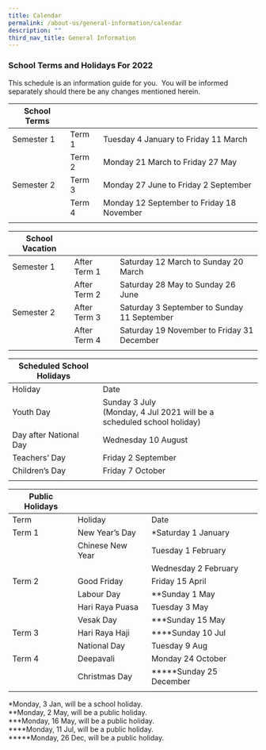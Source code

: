 ```yaml
---
title: Calendar
permalink: /about-us/general-information/calendar
description: ""
third_nav_title: General Information
---
```

### School Terms and Holidays For 2022

This schedule is an information guide for you.  You will be informed separately should there be any changes mentioned herein.

| School Terms | | |
|---|---|---|
| Semester 1 | Term 1 | Tuesday 4 January to Friday 11 March |
|  | Term 2 | Monday 21 March to Friday 27 May |
| Semester 2 | Term 3 | Monday 27 June to Friday 2 September |
|  | Term 4 | Monday 12 September to Friday 18 November |
| | | |

| School Vacation | | |
|---|---|---|
| Semester 1 | After Term 1 | Saturday 12 March to Sunday 20 March |
|  | After Term 2 | Saturday 28 May to Sunday 26 June |
| Semester 2 | After Term 3 | Saturday 3 September to Sunday 11 September |
|  | After Term 4 | Saturday 19 November to Friday 31 December |
| | | |

| Scheduled School Holidays |  |
|---|---|
| Holiday | Date |
| Youth Day | Sunday 3 July<br>(Monday, 4 Jul 2021 will be a scheduled school holiday) |
| Day after National Day | Wednesday 10 August |
| Teachers’ Day | Friday 2 September |
| Children’s Day | Friday 7 October |
| | | 

| Public Holidays |  |  |
|---|---|---|
| Term | Holiday | Date |
| Term 1 | New Year’s Day | *Saturday 1 January |
|  | Chinese New Year | Tuesday 1 February |
|  |  | Wednesday 2 February |
| Term 2 | Good Friday | Friday 15 April |
|  | Labour Day | **Sunday 1 May |
|  | Hari Raya Puasa | Tuesday 3 May |
|  | Vesak Day | ***Sunday 15 May |
| Term 3 | Hari Raya Haji | ****Sunday 10 Jul |
|  | National Day | Tuesday 9 Aug |
| Term 4 | Deepavali | Monday 24 October |
|  | Christmas Day | *****Sunday 25 December |
| | | |

\*Monday, 3 Jan, will be a school holiday. <br>
\*\*Monday, 2 May, will be a public holiday. <br>
\*\*\*Monday, 16 May, will be a public holiday. <br>
\*\*\*\*Monday, 11 Jul, will be a public holiday. <br>
\*\*\*\*\*Monday, 26 Dec, will be a public holiday.